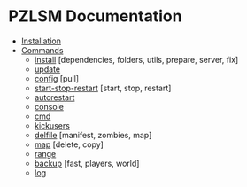 # PZLSM Documentation

* [Installation](installation.md)
* [Commands](commands/README.md)
    * [install](commands/install.md) [dependencies, folders, utils, prepare, server, fix]
    * [update](commands/update.md)
    * [config](commands/config.md) [pull]
    * [start-stop-restart](commands/start-stop-restart.md) [start, stop, restart]
    * [autorestart](commands/autorestart.md)
    * [console](commands/console.md)
    * [cmd](commands/cmd.md)
    * [kickusers](commands/kickusers.md)
    * [delfile](commands/delfile.md) [manifest, zombies, map]
    * [map](commands/map.md) [delete, copy]
    * [range](commands/range.md)
    * [backup](commands/backup.md) [fast, players, world]
    * [log](commands/log.md)

